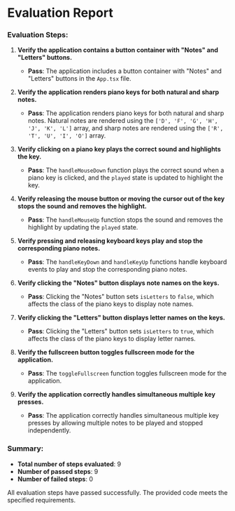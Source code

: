 # Evaluation Report

### Evaluation Steps:

1. **Verify the application contains a button container with "Notes" and "Letters" buttons.**
    - **Pass**: The application includes a button container with "Notes" and "Letters" buttons in the `App.tsx` file.

2. **Verify the application renders piano keys for both natural and sharp notes.**
    - **Pass**: The application renders piano keys for both natural and sharp notes. Natural notes are rendered using the `['D', 'F', 'G', 'H', 'J', 'K', 'L']` array, and sharp notes are rendered using the `['R', 'T', 'U', 'I', 'O']` array.

3. **Verify clicking on a piano key plays the correct sound and highlights the key.**
    - **Pass**: The `handleMouseDown` function plays the correct sound when a piano key is clicked, and the `played` state is updated to highlight the key.

4. **Verify releasing the mouse button or moving the cursor out of the key stops the sound and removes the highlight.**
    - **Pass**: The `handleMouseUp` function stops the sound and removes the highlight by updating the `played` state.

5. **Verify pressing and releasing keyboard keys play and stop the corresponding piano notes.**
    - **Pass**: The `handleKeyDown` and `handleKeyUp` functions handle keyboard events to play and stop the corresponding piano notes.

6. **Verify clicking the "Notes" button displays note names on the keys.**
    - **Pass**: Clicking the "Notes" button sets `isLetters` to `false`, which affects the class of the piano keys to display note names.

7. **Verify clicking the "Letters" button displays letter names on the keys.**
    - **Pass**: Clicking the "Letters" button sets `isLetters` to `true`, which affects the class of the piano keys to display letter names.

8. **Verify the fullscreen button toggles fullscreen mode for the application.**
    - **Pass**: The `toggleFullscreen` function toggles fullscreen mode for the application.

9. **Verify the application correctly handles simultaneous multiple key presses.**
    - **Pass**: The application correctly handles simultaneous multiple key presses by allowing multiple notes to be played and stopped independently.

### Summary:

- **Total number of steps evaluated**: 9
- **Number of passed steps**: 9
- **Number of failed steps**: 0

All evaluation steps have passed successfully. The provided code meets the specified requirements.